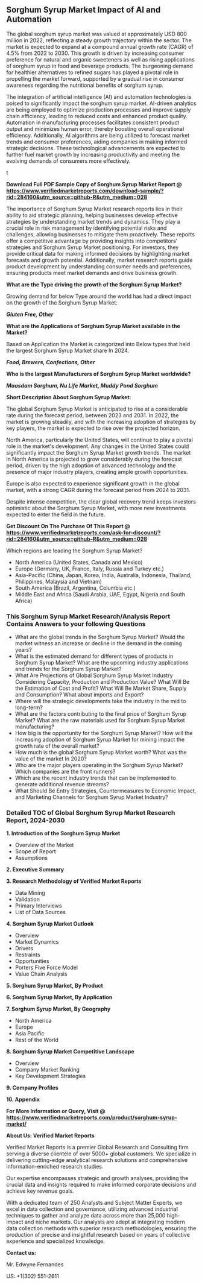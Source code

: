 <h2>Sorghum Syrup Market Impact of AI and Automation</h2><p>The global sorghum syrup market was valued at approximately USD 800 million in 2022, reflecting a steady growth trajectory within the sector. The market is expected to expand at a compound annual growth rate (CAGR) of 4.5% from 2022 to 2030. This growth is driven by increasing consumer preference for natural and organic sweeteners as well as rising applications of sorghum syrup in food and beverage products. The burgeoning demand for healthier alternatives to refined sugars has played a pivotal role in propelling the market forward, supported by a gradual rise in consumer awareness regarding the nutritional benefits of sorghum syrup.</p><p>The integration of artificial intelligence (AI) and automation technologies is poised to significantly impact the sorghum syrup market. AI-driven analytics are being employed to optimize production processes and improve supply chain efficiency, leading to reduced costs and enhanced product quality. Automation in manufacturing processes facilitates consistent product output and minimizes human error, thereby boosting overall operational efficiency. Additionally, AI algorithms are being utilized to forecast market trends and consumer preferences, aiding companies in making informed strategic decisions. These technological advancements are expected to further fuel market growth by increasing productivity and meeting the evolving demands of consumers more effectively.</p>t</p><p id="" class=""><strong>Download Full PDF Sample Copy of Sorghum Syrup Market Report @ <a href="https://www.verifiedmarketreports.com/download-sample/?rid=284160&utm_source=github-R&utm_medium=028" target="_blank">https://www.verifiedmarketreports.com/download-sample/?rid=284160&utm_source=github-R&utm_medium=028</a></strong></p><p>The importance of&nbsp;Sorghum Syrup Market research reports lies in their ability to aid strategic planning, helping businesses develop effective strategies by understanding market trends and dynamics. They play a crucial role in risk management by identifying potential risks and challenges, allowing businesses to mitigate them proactively. These reports offer a competitive advantage by providing insights into competitors' strategies and Sorghum Syrup Market positioning. For investors, they provide critical data for making informed decisions by highlighting market forecasts and growth potential. Additionally, market research reports guide product development by understanding consumer needs and preferences, ensuring products meet market demands and drive business growth.</p><p><strong>What are the&nbsp;Type driving the growth of the Sorghum Syrup Market?</strong></p><p id="" class="">Growing demand for below Type around the world has had a direct impact on the growth of the Sorghum Syrup Market:</p><em><strong>Gluten Free, Other</strong></em></p><strong>What are the&nbsp;Applications&nbsp;of Sorghum Syrup Market available in the Market?</strong></p><p id="" class="">Based on Application the Market is categorized into Below types that held the largest Sorghum Syrup Market share In 2024.</p><em><strong>Food, Brewers, Confections, Other</strong></em></p><strong>Who is the largest Manufacturers of Sorghum Syrup Market worldwide?</strong></p><p><em><strong>Maasdam Sorghum, Nu Life Market, Muddy Pond Sorghum</strong></em></p><p id="" class=""><strong>Short Description About Sorghum Syrup Market:</strong></p><p>The global Sorghum Syrup Market is anticipated to rise at a considerable rate during the forecast period, between 2023 and 2031. In 2022, the market is growing steadily, and with the increasing adoption of strategies by key players, the market is expected to rise over the projected horizon.</p><p>North America, particularly the United States, will continue to play a pivotal role in the market's development. Any changes in the United States could significantly impact the Sorghum Syrup Market growth trends. The market in North America is projected to grow considerably during the forecast period, driven by the high adoption of advanced technology and the presence of major industry players, creating ample growth opportunities.</p><p>Europe is also expected to experience significant growth in the global market, with a strong CAGR during the forecast period from 2024 to 2031.</p><p>Despite intense competition, the clear global recovery trend keeps investors optimistic about the Sorghum Syrup Market, with more new investments expected to enter the field in the future.</p><p id="" class=""><strong>Get Discount On The Purchase Of This Report @ <a href="https://www.verifiedmarketreports.com/ask-for-discount/?rid=284160&utm_source=github-R&utm_medium=028" target="_blank">https://www.verifiedmarketreports.com/ask-for-discount/?rid=284160&utm_source=github-R&utm_medium=028</a></strong></p>Which regions are leading the Sorghum Syrup Market?</p><ul><li>North America (United States, Canada and Mexico)</li><li>Europe (Germany, UK, France, Italy, Russia and Turkey etc.)</li><li>Asia-Pacific (China, Japan, Korea, India, Australia, Indonesia, Thailand, Philippines, Malaysia and Vietnam)</li><li>South America (Brazil, Argentina, Columbia etc.)</li><li>Middle East and Africa (Saudi Arabia, UAE, Egypt, Nigeria and South Africa)</li></ul><h3 id="" class="">This Sorghum Syrup Market Research/Analysis Report Contains Answers to your following Questions</h3><ul><li>What are the global trends in the Sorghum Syrup Market? Would the market witness an increase or decline in the demand in the coming years?</li><li>What is the estimated demand for different types of products in Sorghum Syrup Market? What are the upcoming industry applications and trends for the Sorghum Syrup Market?</li><li>What Are Projections of Global Sorghum Syrup Market Industry Considering Capacity, Production and Production Value? What Will Be the Estimation of Cost and Profit? What Will Be Market Share, Supply and Consumption? What about imports and Export?</li><li>Where will the strategic developments take the industry in the mid to long-term?</li><li>What are the factors contributing to the final price of Sorghum Syrup Market? What are the raw materials used for Sorghum Syrup Market manufacturing?</li><li>How big is the opportunity for the Sorghum Syrup Market? How will the increasing adoption of Sorghum Syrup Market for mining impact the growth rate of the overall market?</li><li>How much is the global Sorghum Syrup Market worth? What was the value of the market In 2020?</li><li>Who are the major players operating in the Sorghum Syrup Market? Which companies are the front runners?</li><li>Which are the recent industry trends that can be implemented to generate additional revenue streams?</li><li>What Should Be Entry Strategies, Countermeasures to Economic Impact, and Marketing Channels for Sorghum Syrup Market Industry?</li></ul><h3 id="" class="">Detailed TOC of Global Sorghum Syrup Market Research Report, 2024-2030</h3><p id="" class=""><strong>1. Introduction of the Sorghum Syrup Market</strong></p><ul><li>Overview of the Market</li><li>Scope of Report</li><li>Assumptions</li></ul><p id="" class=""><strong>2. Executive Summary</strong></p><p id="" class=""><strong>3. Research Methodology of Verified Market Reports</strong></p><ul><li>Data Mining</li><li>Validation</li><li>Primary Interviews</li><li>List of Data Sources</li></ul><p id="" class=""><strong>4. Sorghum Syrup Market Outlook</strong></p><ul><li>Overview</li><li>Market Dynamics</li><li>Drivers</li><li>Restraints</li><li>Opportunities</li><li>Porters Five Force Model</li><li>Value Chain Analysis</li></ul><p id="" class=""><strong>5. Sorghum Syrup Market, By Product</strong></p><p id="" class=""><strong>6. Sorghum Syrup Market, By Application</strong></p><p id="" class=""><strong>7. Sorghum Syrup Market, By Geography</strong></p><ul><li>North America</li><li>Europe</li><li>Asia Pacific</li><li>Rest of the World</li></ul><p id="" class=""><strong>8. Sorghum Syrup Market Competitive Landscape</strong></p><ul><li>Overview</li><li>Company Market Ranking</li><li>Key Development Strategies</li></ul><p id="" class=""><strong>9. Company Profiles</strong></p><p id="" class=""><strong>10. Appendix</strong></p><p id="" class=""><strong>For More Information or Query, Visit @ <a href="https://www.verifiedmarketreports.com/product/sorghum-syrup-market/" target="_blank">https://www.verifiedmarketreports.com/product/sorghum-syrup-market/</a></strong></p><p id="" class=""><strong>About Us: Verified Market Reports</strong></p><p id="" class="">Verified Market Reports is a premier Global Research and Consulting firm serving a diverse clientele of over 5000+ global customers. We specialize in delivering cutting-edge analytical research solutions and comprehensive information-enriched research studies.</p><p id="" class="">Our expertise encompasses strategic and growth analyses, providing the crucial data and insights required to make informed corporate decisions and achieve key revenue goals.</p><p id="" class="">With a dedicated team of 250 Analysts and Subject Matter Experts, we excel in data collection and governance, utilizing advanced industrial techniques to gather and analyze data across more than 25,000 high-impact and niche markets. Our analysts are adept at integrating modern data collection methods with superior research methodologies, ensuring the production of precise and insightful research based on years of collective experience and specialized knowledge.</p><p id="" class=""><strong>Contact us:</strong></p><p id="" class="">Mr. Edwyne Fernandes</p><p id="" class="">US: +1(302) 551-2611</p>